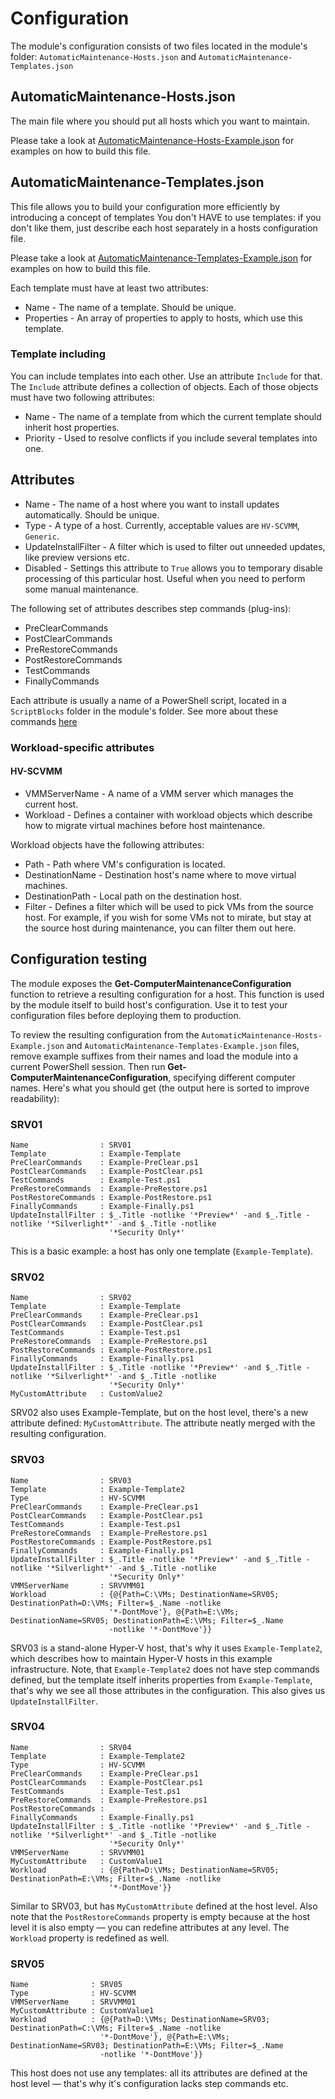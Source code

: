 # Configuration
The module's configuration consists of two files located in the module's folder: `AutomaticMaintenance-Hosts.json` and `AutomaticMaintenance-Templates.json`

## AutomaticMaintenance-Hosts.json
The main file where you should put all hosts which you want to maintain.

Please take a look at [AutomaticMaintenance-Hosts-Example.json](../AutomaticMaintenance-Hosts-Example.json) for examples on how to build this file.

## AutomaticMaintenance-Templates.json
This file allows you to build your configuration more efficiently by introducing a concept of templates
You don't HAVE to use templates: if you don't like them, just describe each host separately in a hosts configuration file.

Please take a look at [AutomaticMaintenance-Templates-Example.json](../AutomaticMaintenance-Templates-Example.json) for examples on how to build this file.

Each template must have at least two attributes:
* Name - The name of a template. Should be unique.
* Properties - An array of properties to apply to hosts, which use this template.

### Template including
You can include templates into each other. Use an attribute `Include` for that.
The `Include` attribute defines a collection of objects. Each of those objects must have two following attributes:
* Name - The name of a template from which the current template should inherit host properties.
* Priority - Used to resolve conflicts if you include several templates into one.

## Attributes
* Name - The name of a host where you want to install updates automatically. Should be unique.
* Type - A type of a host. Currently, acceptable values are `HV-SCVMM`, `Generic`.
* UpdateInstallFilter - A filter which is used to filter out unneeded updates, like preview versions etc.
* Disabled - Settings this attribute to `True` allows you to temporary disable processing of this particular host. Useful when you need to perform some manual maintenance.

The following set of attributes describes step commands (plug-ins):
* PreClearCommands
* PostClearCommands
* PreRestoreCommands
* PostRestoreCommands
* TestCommands
* FinallyCommands

Each attribute is usually a name of a PowerShell script, located in a `ScriptBlocks` folder in the module's folder. See more about these commands [here](Step-Commands.md)

### Workload-specific attributes
#### HV-SCVMM
* VMMServerName - A name of a VMM server which manages the current host.
* Workload - Defines a container with workload objects which describe how to migrate virtual machines before host maintenance.

Workload objects have the following attributes:
* Path - Path where VM's configuration is located.
* DestinationName - Destination host's name where to move virtual machines.
* DestinationPath - Local path on the destination host.
* Filter - Defines a filter which will be used to pick VMs from the source host. For example, if you wish for some VMs not to mirate, but stay at the source host during maintenance, you can filter them out here.

## Configuration testing
The module exposes the **Get-ComputerMaintenanceConfiguration** function to retrieve a resulting configuration for a host. This function is used by the module itself to build host's configuration. Use it to test your configuration files before deploying them to production.

To review the resulting configuration from the `AutomaticMaintenance-Hosts-Example.json` and `AutomaticMaintenance-Templates-Example.json` files, remove example suffixes from their names and load the module into a current PowerShell session. Then run **Get-ComputerMaintenanceConfiguration**, specifying different computer names. Here's what you should get (the output here is sorted to improve readability):

### SRV01
```
Name                : SRV01
Template            : Example-Template
PreClearCommands    : Example-PreClear.ps1
PostClearCommands   : Example-PostClear.ps1
TestCommands        : Example-Test.ps1
PreRestoreCommands  : Example-PreRestore.ps1
PostRestoreCommands : Example-PostRestore.ps1
FinallyCommands     : Example-Finally.ps1
UpdateInstallFilter : $_.Title -notlike '*Preview*' -and $_.Title -notlike '*Silverlight*' -and $_.Title -notlike
                      '*Security Only*'
```

This is a basic example: a host has only one template (`Example-Template`).

### SRV02
```
Name                : SRV02
Template            : Example-Template
PreClearCommands    : Example-PreClear.ps1
PostClearCommands   : Example-PostClear.ps1
TestCommands        : Example-Test.ps1
PreRestoreCommands  : Example-PreRestore.ps1
PostRestoreCommands : Example-PostRestore.ps1
FinallyCommands     : Example-Finally.ps1
UpdateInstallFilter : $_.Title -notlike '*Preview*' -and $_.Title -notlike '*Silverlight*' -and $_.Title -notlike
                      '*Security Only*'
MyCustomAttribute   : CustomValue2
```

SRV02 also uses Example-Template, but on the host level, there's a new attribute defined: `MyCustomAttribute`. The attribute neatly merged with the resulting configuration.

### SRV03
```
Name                : SRV03
Template            : Example-Template2
Type                : HV-SCVMM
PreClearCommands    : Example-PreClear.ps1
PostClearCommands   : Example-PostClear.ps1
TestCommands        : Example-Test.ps1
PreRestoreCommands  : Example-PreRestore.ps1
PostRestoreCommands : Example-PostRestore.ps1
FinallyCommands     : Example-Finally.ps1
UpdateInstallFilter : $_.Title -notlike '*Preview*' -and $_.Title -notlike '*Silverlight*' -and $_.Title -notlike
                      '*Security Only*'
VMMServerName       : SRVVMM01
Workload            : {@{Path=C:\VMs; DestinationName=SRV05; DestinationPath=D:\VMs; Filter=$_.Name -notlike
                      '*-DontMove'}, @{Path=E:\VMs; DestinationName=SRV05; DestinationPath=E:\VMs; Filter=$_.Name
                      -notlike '*-DontMove'}}
```

SRV03 is a stand-alone Hyper-V host, that's why it uses `Example-Template2`, which describes how to maintain Hyper-V hosts in this example infrastructure.
Note, that `Example-Template2` does not have step commands defined, but the template itself inherits properties from `Example-Template`, that's why we see all those attributes in the configuration. This also gives us `UpdateInstallFilter`.

### SRV04
```
Name                : SRV04
Template            : Example-Template2
Type                : HV-SCVMM
PreClearCommands    : Example-PreClear.ps1
PostClearCommands   : Example-PostClear.ps1
TestCommands        : Example-Test.ps1
PreRestoreCommands  : Example-PreRestore.ps1
PostRestoreCommands :
FinallyCommands     : Example-Finally.ps1
UpdateInstallFilter : $_.Title -notlike '*Preview*' -and $_.Title -notlike '*Silverlight*' -and $_.Title -notlike
                      '*Security Only*'
VMMServerName       : SRVVMM01
MyCustomAttribute   : CustomValue1
Workload            : {@{Path=D:\VMs; DestinationName=SRV05; DestinationPath=E:\VMs; Filter=$_.Name -notlike
                      '*-DontMove'}}
```

Similar to SRV03, but has `MyCustomAttribute` defined at the host level. Also note that the `PostRestoreCommands` property is empty because at the host level it is also empty — you can redefine attributes at any level. The `Workload` property is redefined as well.

### SRV05
```
Name              : SRV05
Type              : HV-SCVMM
VMMServerName     : SRVVMM01
MyCustomAttribute : CustomValue1
Workload          : {@{Path=D:\VMs; DestinationName=SRV03; DestinationPath=C:\VMs; Filter=$_.Name -notlike
                    '*-DontMove'}, @{Path=E:\VMs; DestinationName=SRV03; DestinationPath=E:\VMs; Filter=$_.Name
                    -notlike '*-DontMove'}}
```

This host does not use any templates: all its attributes are defined at the host level — that's why it's configuration lacks step commands etc.